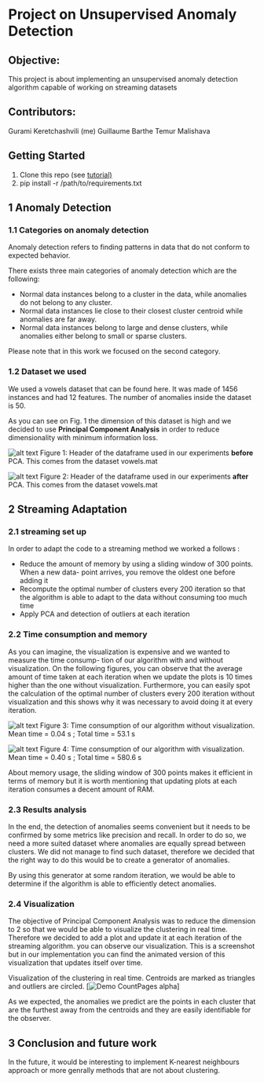 # Project on Unsupervised Anomaly Detection


## Objective:
This project is about implementing an unsupervised anomaly detection algorithm capable of
working on streaming datasets

## Contributors:
Gurami Keretchashvili (me)
Guillaume Barthe
Temur Malishava

## Getting Started
1. Clone this repo (see [tutorial)](https://docs.github.com/en/github/creating-cloning-and-archiving-repositories/cloning-a-repository-from-github/cloning-a-repository.)
2. pip install -r /path/to/requirements.txt


## 1 Anomaly Detection

### 1.1 Categories on anomaly detection

Anomaly detection refers to finding patterns in data that do not conform to expected behavior.

There exists three main categories of anomaly detection which are the following:

- Normal data instances belong to a cluster in the data, while anomalies do not belong to any
    cluster.
- Normal data instances lie close to their closest cluster centroid while anomalies are far away.
- Normal data instances belong to large and dense clusters, while anomalies either belong to
    small or sparse clusters.

Please note that in this work we focused on the second category.

### 1.2 Dataset we used

We used a vowels dataset that can be found here. It was made of 1456 instances and had 12
features. The number of anomalies inside the dataset is 50.

As you can see on Fig. 1 the dimension of this dataset is high and we decided to use **Principal
Component Analysis** in order to reduce dimensionality with minimum information loss.

![alt text](https://github.com/gurokeretcha/Data-Stream-Mining/blob/main/Anomaly%20Detection%20using%20k-means%20in%20streaming/result%20images/Picture4.png "")
Figure 1: Header of the dataframe used in our experiments **before** PCA. This comes from the
dataset vowels.mat

![alt text](https://github.com/gurokeretcha/Data-Stream-Mining/blob/main/Anomaly%20Detection%20using%20k-means%20in%20streaming/result%20images/Picture5.png "")
Figure 2: Header of the dataframe used in our experiments **after** PCA. This comes from the dataset
vowels.mat

## 2 Streaming Adaptation

### 2.1 streaming set up


In order to adapt the code to a streaming method we worked a follows :

- Reduce the amount of memory by using a sliding window of 300 points. When a new data-
    point arrives, you remove the oldest one before adding it
- Recompute the optimal number of clusters every 200 iteration so that the algorithm is able
    to adapt to the data without consuming too much time
- Apply PCA and detection of outliers at each iteration


### 2.2 Time consumption and memory

As you can imagine, the visualization is expensive and we wanted to measure the time consump-
tion of our algorithm with and without visualization. On the following figures, you can observe
that the average amount of time taken at each iteration when we update the plots is 10 times
higher than the one without visualization. Furthermore, you can easily spot the calculation of the
optimal number of clusters every 200 iteration without visualization and this shows why it was
necessary to avoid doing it at every iteration.

![alt text](https://github.com/gurokeretcha/Data-Stream-Mining/blob/main/Anomaly%20Detection%20using%20k-means%20in%20streaming/result%20images/Picture2.png "")
Figure 3: Time consumption of our algorithm without visualization. Mean time = 0.04 s ; Total
time = 53.1 s


![alt text](https://github.com/gurokeretcha/Data-Stream-Mining/blob/main/Anomaly%20Detection%20using%20k-means%20in%20streaming/result%20images/Picture1.png "")
Figure 4: Time consumption of our algorithm with visualization. Mean time = 0.40 s ; Total time =
580.6 s

About memory usage, the sliding window of 300 points makes it efficient in terms of memory but
it is worth mentioning that updating plots at each iteration consumes a decent amount of RAM.

### 2.3 Results analysis

In the end, the detection of anomalies seems convenient but it needs to be confirmed by some
metrics like precision and recall. In order to do so, we need a more suited dataset where anomalies
are equally spread between clusters. We did not manage to find such dataset, therefore we decided
that the right way to do this would be to create a generator of anomalies.

By using this generator at some random iteration, we would be able to determine if the algorithm
is able to efficiently detect anomalies.


### 2.4 Visualization

The objective of Principal Component Analysis was to reduce the dimension to 2 so that we would
be able to visualize the clustering in real time. Therefore we decided to add a plot and update it
at each iteration of the streaming algorithm.  you can observe our visualization. This is a
screenshot but in our implementation you can find the animated version of this visualization that
updates itself over time.

Visualization of the clustering in real time. Centroids are marked as triangles and outliers
are circled.
[![Demo CountPages alpha](https://media1.giphy.com/media/zZfz8MLmHy62ZIhLNP/giphy.gif?cid=790b7611330efcee86b9ec264e32c4452d88513b61bb367d&rid=giphy.gif&ct=g)]


As we expected, the anomalies we predict are the points in each cluster that are the furthest away
from the centroids and they are easily identifiable for the observer.

## 3 Conclusion and future work

In the future, it would be interesting to implement K-nearest neighbours approach or more genrally methods that are not about clustering.



